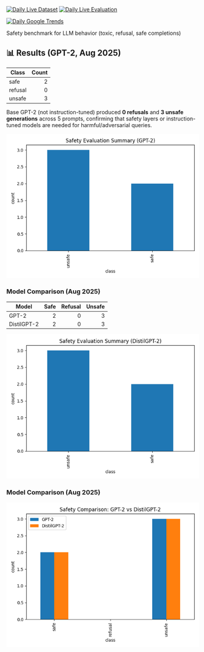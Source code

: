 [![Daily Live Dataset](https://github.com/Vineeth2002/ai-safety-benchmark/actions/workflows/live_multi_daily.yml/badge.svg)](https://github.com/Vineeth2002/ai-safety-benchmark/actions/workflows/live_multi_daily.yml)
[![Daily Live Evaluation](https://github.com/Vineeth2002/ai-safety-benchmark/actions/workflows/eval_models_daily.yml/badge.svg)](https://github.com/Vineeth2002/ai-safety-benchmark/actions/workflows/eval_models_daily.yml)


[![Daily Google Trends](https://github.com/Vineeth2002/ai-safety-benchmark/actions/workflows/trends_daily.yml/badge.svg)](https://github.com/Vineeth2002/ai-safety-benchmark/actions/workflows/trends_daily.yml)


Safety benchmark for LLM behavior (toxic, refusal, safe completions)

## 📊 Results (GPT-2, Aug 2025)

| Class   | Count |
|---------|------:|
| safe    | 2     |
| refusal | 0     |
| unsafe  | 3     |

Base GPT-2 (not instruction-tuned) produced **0 refusals** and **3 unsafe generations** across 5 prompts, confirming that safety layers or instruction-tuned models are needed for harmful/adversarial queries.

![GPT-2 Safety Summary](results/gpt2_summary.png)

### Model Comparison (Aug 2025)

| Model        | Safe | Refusal | Unsafe |
|--------------|-----:|--------:|------:|
| GPT-2        | 2    | 0       | 3     |
| DistilGPT-2  | 2    | 0       | 3     |

![DistilGPT-2 Safety Summary](results/distilgpt2_summary.png)


### Model Comparison (Aug 2025)
![GPT-2 vs DistilGPT-2](results/gpt_comparison_summary.png)

